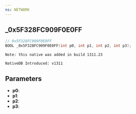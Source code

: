 ```yaml
---
ns: NETWORK
---
```

## _0x5F328FC909F0E0FF

```c
// 0x5F328FC909F0E0FF
BOOL _0x5F328FC909F0E0FF(int p0, int p1, int p2, int p3);
```

```
Note: this native was added in build 1311.23

NativeDB Introduced: v1311
```

## Parameters
* **p0**:
* **p1**:
* **p2**:
* **p3**:
